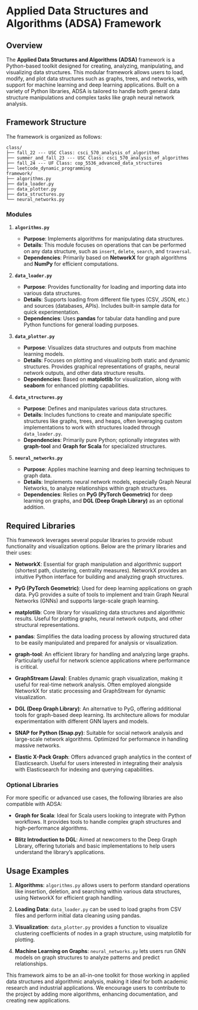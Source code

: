 # Applied Data Structures and Algorithms (ADSA) Framework

## Overview
The **Applied Data Structures and Algorithms (ADSA)** framework is a Python-based toolkit designed for creating, analyzing, manipulating, and visualizing data structures. This modular framework allows users to load, modify, and plot data structures such as graphs, trees, and networks, with support for machine learning and deep learning applications. Built on a variety of Python libraries, ADSA is tailored to handle both general data structure manipulations and complex tasks like graph neural network analysis.

## Framework Structure
The framework is organized as follows:

```
class/
├── fall_22 --- USC Class: csci_570_analysis_of_algorithms
├── summer_and_fall_23 --- USC Class: csci_570_analysis_of_algorithms
├── fall_24 --- UF Class: cop_5536_advanced_data_structures
├── leetcode_dynamic_programming
framework/
├── algorithms.py
├── data_loader.py
├── data_plotter.py
├── data_structures.py
└── neural_networks.py
```

### Modules

1. **`algorithms.py`**  
   - **Purpose**: Implements algorithms for manipulating data structures.
   - **Details**: This module focuses on operations that can be performed on any data structure, such as `insert`, `delete`, `search`, and `traversal`. 
   - **Dependencies**: Primarily based on **NetworkX** for graph algorithms and **NumPy** for efficient computations.

2. **`data_loader.py`**  
   - **Purpose**: Provides functionality for loading and importing data into various data structures.
   - **Details**: Supports loading from different file types (CSV, JSON, etc.) and sources (databases, APIs). Includes built-in sample data for quick experimentation.
   - **Dependencies**: Uses **pandas** for tabular data handling and pure Python functions for general loading purposes.

3. **`data_plotter.py`**  
   - **Purpose**: Visualizes data structures and outputs from machine learning models.
   - **Details**: Focuses on plotting and visualizing both static and dynamic structures. Provides graphical representations of graphs, neural network outputs, and other data structure results.
   - **Dependencies**: Based on **matplotlib** for visualization, along with **seaborn** for enhanced plotting capabilities.

4. **`data_structures.py`**  
   - **Purpose**: Defines and manipulates various data structures.
   - **Details**: Includes functions to create and manipulate specific structures like graphs, trees, and heaps, often leveraging custom implementations to work with structures loaded through `data_loader.py`.
   - **Dependencies**: Primarily pure Python; optionally integrates with **graph-tool** and **Graph for Scala** for specialized structures.

5. **`neural_networks.py`**  
   - **Purpose**: Applies machine learning and deep learning techniques to graph data.
   - **Details**: Implements neural network models, especially Graph Neural Networks, to analyze relationships within graph structures.
   - **Dependencies**: Relies on **PyG (PyTorch Geometric)** for deep learning on graphs, and **DGL (Deep Graph Library)** as an optional addition.

## Required Libraries
This framework leverages several popular libraries to provide robust functionality and visualization options. Below are the primary libraries and their uses:

- **NetworkX**: Essential for graph manipulation and algorithmic support (shortest path, clustering, centrality measures). NetworkX provides an intuitive Python interface for building and analyzing graph structures.
  
- **PyG (PyTorch Geometric)**: Used for deep learning applications on graph data. PyG provides a suite of tools to implement and train Graph Neural Networks (GNNs) and supports large-scale graph learning.

- **matplotlib**: Core library for visualizing data structures and algorithmic results. Useful for plotting graphs, neural network outputs, and other structural representations.
  
- **pandas**: Simplifies the data loading process by allowing structured data to be easily manipulated and prepared for analysis or visualization.

- **graph-tool**: An efficient library for handling and analyzing large graphs. Particularly useful for network science applications where performance is critical.

- **GraphStream (Java)**: Enables dynamic graph visualization, making it useful for real-time network analysis. Often employed alongside NetworkX for static processing and GraphStream for dynamic visualization.

- **DGL (Deep Graph Library)**: An alternative to PyG, offering additional tools for graph-based deep learning. Its architecture allows for modular experimentation with different GNN layers and models.

- **SNAP for Python (Snap.py)**: Suitable for social network analysis and large-scale network algorithms. Optimized for performance in handling massive networks.

- **Elastic X-Pack Graph**: Offers advanced graph analytics in the context of Elasticsearch. Useful for users interested in integrating their analysis with Elasticsearch for indexing and querying capabilities.

### Optional Libraries
For more specific or advanced use cases, the following libraries are also compatible with ADSA:

- **Graph for Scala**: Ideal for Scala users looking to integrate with Python workflows. It provides tools to handle complex graph structures and high-performance algorithms.
  
- **Blitz Introduction to DGL**: Aimed at newcomers to the Deep Graph Library, offering tutorials and basic implementations to help users understand the library’s applications.

## Usage Examples
1. **Algorithms**: `algorithms.py` allows users to perform standard operations like insertion, deletion, and searching within various data structures, using NetworkX for efficient graph handling.
   
2. **Loading Data**: `data_loader.py` can be used to load graphs from CSV files and perform initial data cleaning using pandas.

3. **Visualization**: `data_plotter.py` provides a function to visualize clustering coefficients of nodes in a graph structure, using matplotlib for plotting.

4. **Machine Learning on Graphs**: `neural_networks.py` lets users run GNN models on graph structures to analyze patterns and predict relationships.

This framework aims to be an all-in-one toolkit for those working in applied data structures and algorithmic analysis, making it ideal for both academic research and industrial applications. We encourage users to contribute to the project by adding more algorithms, enhancing documentation, and creating new applications.
```
